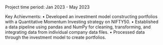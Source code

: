 Project time period: Jan 2023 - May 2023

Key Achievments:
•	Developed an investment model constructing portfolios with a Quantitative Momentum Investing strategy on NIFTY50.
•	Established a data pipeline using pandas and NumPy for cleaning, transforming, and integrating data from individual company data files.
•	Processed data through the investment model to create portfolios.
